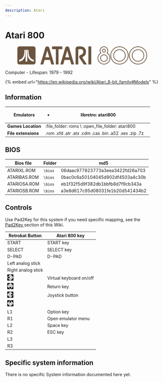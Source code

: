 ```yaml
---
description: Atari
---
```


# Atari 800

<figure><img src="https://raw.githubusercontent.com/fabricecaruso/es-theme-carbon/52ff37c9e265587d006945a2ba695b5a962b3a3d/art/logos/atari800.svg" alt=""><figcaption></figcaption></figure>

Computer - Lifespan: 1979 - 1992

{% embed url="https://en.wikipedia.org/wiki/Atari_8-bit_family#Models" %}

## Information

| **Emulators**       | <ul><li>libretro: atari800</li></ul>                  |   |
| ------------------- | ----------------------------------------------------- | - |
| **Games Location**  | :file\_folder: roms \ :open\_file\_folder: atari800   |   |
| **File extensions** | .rom .xfd .atr .atx .cdm .cas .bin .a52 .xex .zip .7z |   |

## BIOS

| Bios file    | Folder  | md5                              |
| ------------ | ------- | -------------------------------- |
| ATARIXL.ROM  | `\bios` | 06daac977823773a3eea3422fd26a703 |
| ATARIBAS.ROM | `\bios` | 0bac0c6a50104045d902df4503a4c30b |
| ATARIOSA.ROM | `\bios` | eb1f32f5d9f382db1bbfb8d7f9cb343a |
| ATARIOSB.ROM | `\bios` | a3e8d617c95d08031fe1b20d541434b2 |

## Controls

Use Pad2Key for this system if you need specific mapping, see the [Pad2Key ](../../../controllers/pad2key.md)section of this Wiki.

| Retrobat Button                                       | Atari 800 key           |
| ----------------------------------------------------- | ----------------------- |
| START                                                 | START key               |
| SELECT                                                | SELECT key              |
| D-PAD                                                 | D-PAD                   |
| Left analog stick                                     |                         |
| Right analog stick                                    |                         |
| ![](<../../../.gitbook/assets/image (2) (1) (1).png>) | Virtual keyboard on/off |
| ![](<../../../.gitbook/assets/image (1) (2) (1).png>) | Return key              |
| ![](<../../../.gitbook/assets/image (4) (1).png>)     | Joystick button         |
| ![](<../../../.gitbook/assets/image (3) (1) (2).png>) |                         |
| L1                                                    | Option key              |
| R1                                                    | Open emulator menu      |
| L2                                                    | Space key               |
| R2                                                    | ESC key                 |
| L3                                                    |                         |
| R3                                                    |                         |

## Specific system information

There is no specific System information documented here yet.
